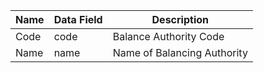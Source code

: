 | Name | Data Field | Description                 |
| ---- | ---------- | --------------------------- |
| Code | code       | Balance Authority Code      |
| Name | name       | Name of Balancing Authority |
